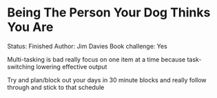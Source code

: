 # Being The Person Your Dog Thinks You Are

Status: Finished
Author: Jim Davies
Book challenge: Yes

Multi-tasking is bad really focus on one item at a time because task-switching lowering effective output

Try and plan/block out your days in 30 minute blocks and really follow through and stick to that schedule